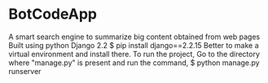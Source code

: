 # BotCodeApp
A smart search engine to summarize big content obtained from web pages
Built using python Django 2.2
$ pip install django==2.2.15
Better to make a virtual environment and install there.
To run the project,
Go to the directory where "manage.py" is present and run the command,
$ python manage.py runserver
